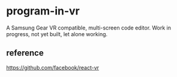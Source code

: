 # program-in-vr
A Samsung Gear VR compatible, multi-screen code editor. Work in progress, not yet built, let alone working.


## reference

https://github.com/facebook/react-vr
